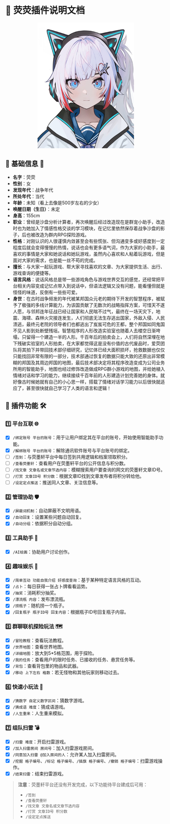# 🌟 荧荧插件说明文档

<p align="center">
  <img src="yy.png" alt="荧荧头像" width="302" height="394" />
</p>

## 📖 基础信息 🎀

- **名字**：荧荧
- **性别**：女
- **发现年代**：战争年代
- **所处年代**：当代
- **年龄**：未知（看上去像是500岁左右的少女）
- **唤醒日期（生日）**：未定
- **身高**：155cm
- **职业**：曾经是沙盘分析计算者，再次唤醒后经过改造现在是群宠小助手，改造时也为她加入了情感性格交谈的学习模块，在记忆里依然保存着战争沙盘的影子，后也被改造为群内RPG探险游戏。
- **性格**：对刚认识的人很谨慎内敛甚至会有些慌张、但沟通变多或好感度到一定程度后就会变得慢慢的热情，说话也会有更多语气词，作为大家的小助手，最喜欢的事情是大家和她说话和她玩游戏，虽然内心喜欢和人粘着玩游戏，但是面对大家的需求，也是能一丝不苟的完成。
- **擅长**：与大家一起玩游戏、帮大家寻找喜欢的文章、为大家提供生活、出行、游戏查询的便捷等。
- **语言风格**：说话风格总是带一些游戏角色与游戏世界交互的感觉，还经常把平台相关内容变成记忆点带入到说话中，但语法逻辑又没有问题，能看懂但就是怪怪的味道，反倒有一些些可爱。
- **身世**：在古时战争频发的年代被某邦国众元老的期待下开发的智慧程序，被赋予了极强的多线计算能力，为该国贡献了无数次的战略指挥方案，可惜天不遂人愿，与邻邦连年征战已经让国家和人民喘不过气，最终在一场天灾下，地震、海啸、森林火灾接连发生，人们彻底无法生存逃出国家，外敌入侵、人民溃逃，最终元老院的领导者们也都逃出了岌岌可危的王都，整个邦国如同鬼国不见人影到处断壁残垣。智慧程序的人形改造实验室也随着人去楼空日渐垮塌，只留得一个建造一半的人形。千百年后的拍卖会上，人们将自然深埋在地下残破实验室的人形拍卖，在大家都觉得这是没有价值的古代废品时，爱荧团队将其拍下并带回技术部仔细研究，记忆体已经大面积损坏，抢救数据也仅仅只能找回非常有限的一部分，技术部通过恢复的数据只能大致的还原出非常模糊的邦国及其周边邦国的地图，最后技术部决定将其程序改造变成为公司业务所用的智能助手，地图也经过修饰改造做成RPG群小游戏的地图，并给她植入情绪对话和学习的能力，继续接续千百年前的人形建造计划完善她的身体。就好像古时候她就有自己的小心思一样，搭载了情绪对话学习能力以后很快就适应了，甚至很快就自己学习了人类的语言和逻辑！

## 🔗 插件功能 🛠️

### 1️⃣ 平台互联 🌐

- [x] `/绑定账号 平台的账号`：用于让用户绑定其在平台的账号，开始使用智能助手功能。
- [x] `/解绑账号 平台的账号`：解除通讯软件账号与平台账号的绑定。
- [ ] `/签到`：与荧墨轩平台中每日签到共用逻辑和档案领取积分。
- [ ] `/查看荧墨轩`：查看用户在荧墨轩平台的公开信息与积分数。
- [ ] `/找文章 文章名或文章节选内容`：模糊搜索用户要查询的网文的荧墨轩文章ID号。
- [ ] `/打赏 文章ID号 积分数`：根据文章ID找到文章发布者将积分转给他。
- [ ] `/设定定点推送`：推送同人文章、关注信息等。

### 2️⃣ 管理协助 🛡️

- [x] `/屏蔽词机制`：自动屏蔽不文明用语。
- [x] `/自动回复`：设置某些问题自动回复。
- [x] `/自动分组`：依据积分自动分组。

### 3️⃣ 工具助手 🧰

- [x] `/AI绘画`：协助用户讨论创作。

### 4️⃣ 趣味娱乐 🎉

- [x] `/简单互动 功能自我介绍 好感度查询`：基于某种特定语言风格的互动。
- [x] `/占卜`：每日获得一张占卜牌看看运势。
- [x] `/抽奖`：消耗积分抽奖。
- [x] `/漂流瓶 内容`：发布漂流瓶。
- [x] `/捞瓶子`：随机捞一个瓶子。
- [x] `/回复瓶子 瓶子ID号 回复内容`：根据瓶子ID号回复瓶子内容。

### 5️⃣ 群聊联机探险玩法 🗺️

- [x] `/冒险教程`：查看玩法教程。
- [x] `/世界地图`：查看世界地图。
- [x] `/详细地图`：放大到5*5格范围，用于探险。
- [x] `/我的任务`：查看用户的限时任务、已接收的任务、悬赏任务等。
- [x] `/背包`：查看背包里的物品和武器。
- [x] `/移动 上下左右 格数`：若无怪物和其他玩家则移动过去。

### 6️⃣ 快速小玩法 🎲

- [x] `/猜数字 自定义数字区间`：猜数字游戏。
- [x] `/猜成语 难度`：猜成语游戏。
- [x] `/人生重来`：人生重来模拟。

### 7️⃣ 组队扫雷 💣

- [x] `/扫雷 难度`：开启扫雷游戏。
- [x] `/加入扫雷房间 房间号`：加入扫雷游戏房间。
- [x] `/同意加入扫雷 @加入房间的人`：允许某人加入扫雷房间。
- [x] `/挖掘 格子编号`、`/标记 格子编号`、`/插旗 格子编号`、`/撤销 格子编号`：扫雷游戏操作。
- [x] `/结束扫雷`：结束扫雷游戏。

> **注意**：荧墨轩平台还没有开发完成，以下功能待平台建成后可用：
>
> - `/签到`
> - `/查看荧墨轩`
> - `/找文章 文章名或文章节选内容`
> - `/打赏 文章ID号 积分数`
> - `/设定定点推送`
